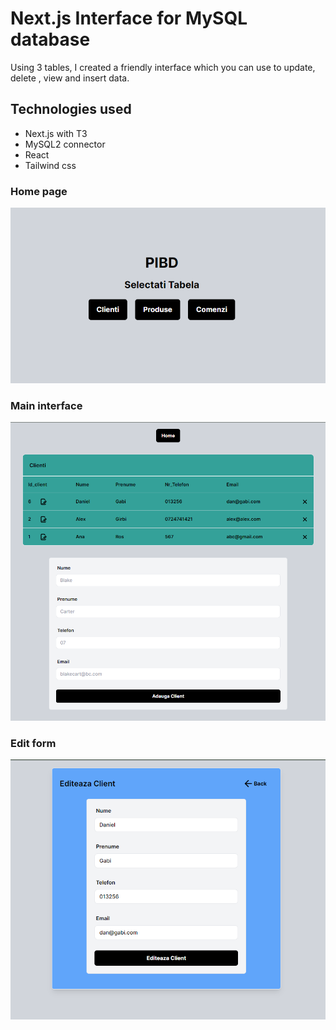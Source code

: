 # Next.js Interface for MySQL database

Using 3 tables, I created a friendly interface which you can use to update, delete , view and insert data.

## Technologies used

- Next.js with T3
- MySQL2 connector
- React
- Tailwind css

### Home page

![Home](/public/Screenshot%202024-01-31%20214913.png)

### Main interface

![main](/public/Screenshot%202024-01-31%20215031.png)

### Edit form

![Edit](/public/Screenshot%202024-01-31%20215118.png)
